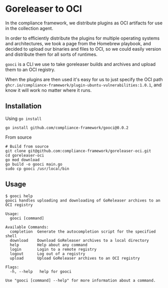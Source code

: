 # Goreleaser to OCI

In the compliance framework, we distribute plugins as OCI artifacts for use in the collection agent.

In order to efficiently distribute the plugins for multiple operating systems and architectures, we took
a page from the Homebrew playbook, and decided to upload our binaries and files to OCI, so we could easily
version and distribute them for all sorts of runtimes.

`gooci` is a CLI we use to take goreleaser builds and archives and upload them to an OCI registry.

When the plugins are then used it's easy for us to just specify the OCI path
`ghcr.io/compliance-framework/plugin-ubuntu-vulnerabilities:1.0.1`, and know it will work no matter
where it runs.

## Installation

Using `go install`
```shell
go install github.com/compliance-framework/gooci@0.0.2
```

From source
```shell
# Build from source
git clone git@github.com:compliance-framework/goreleaser-oci.git
cd goreleaser-oci
go mod download
go build -o gooci main.go
sudo cp gooci /usr/local/bin
```

## Usage

```shell
$ gooci help
gooci handles uploading and downloading of GoReleaser archives to an OCI registry

Usage:
  gooci [command]

Available Commands:
  completion  Generate the autocompletion script for the specified shell
  download    Download GoReleaser archives to a local directory
  help        Help about any command
  login       Login to a remote registry
  logout      Log out of a registry
  upload      Upload GoReleaser archives to an OCI registry

Flags:
  -h, --help   help for gooci

Use "gooci [command] --help" for more information about a command.
```
